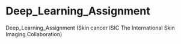 # Deep_Learning_Assignment
Deep_Learning_Assignment (Skin cancer ISIC The International Skin Imaging Collaboration)
